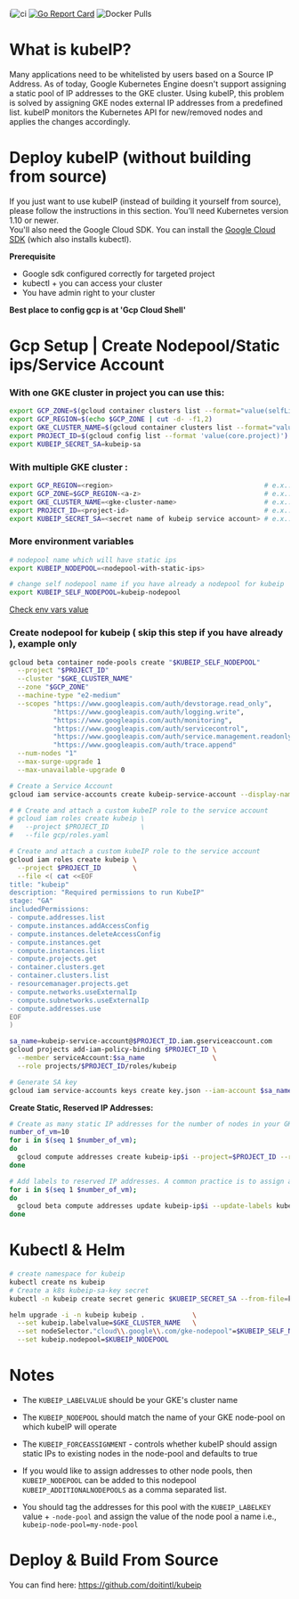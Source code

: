 i![ci](https://github.com/doitintl/kubeip/workflows/ci/badge.svg) [![Go Report Card](https://goreportcard.com/badge/github.com/doitintl/kubeip)](https://goreportcard.com/report/github.com/doitintl/kubeip) ![Docker Pulls](https://img.shields.io/docker/pulls/doitintl/kubeip)

# What is kubeIP?

Many applications need to be whitelisted by users based on a Source IP Address. As of today, Google Kubernetes Engine doesn't support assigning a static pool of IP addresses to the GKE cluster. Using kubeIP, this problem is solved by assigning GKE nodes external IP addresses from a predefined list. kubeIP monitors the Kubernetes API for new/removed nodes and applies the changes accordingly.

# Deploy kubeIP (without building from source)

If you just want to use kubeIP (instead of building it yourself from source), please follow the instructions in this section. You’ll need Kubernetes version 1.10 or newer.
<br>
You'll also need the Google Cloud SDK. You can install the [Google Cloud SDK](https://cloud.google.com/sdk) (which also installs kubectl).

**Prerequisite**
 * Google sdk configured correctly for targeted project
 * kubectl + you can access your cluster
 * You have admin right to your cluster

**Best place to config gcp is at 'Gcp Cloud Shell'**
# Gcp Setup | Create Nodepool/Static ips/Service Account
### With one GKE cluster in project you can use this:
```bash
export GCP_ZONE=$(gcloud container clusters list --format="value(selfLink.scope())" | cut -d/ -f1 )
export GCP_REGION=$(echo $GCP_ZONE | cut -d- -f1,2)
export GKE_CLUSTER_NAME=$(gcloud container clusters list --format="value(selfLink.basename())")
export PROJECT_ID=$(gcloud config list --format 'value(core.project)')
export KUBEIP_SECRET_SA=kubeip-sa
```

### With multiple GKE cluster :
```bash
export GCP_REGION=<region>                                      # e.x.: europe-west1
export GCP_ZONE=$GCP_REGION-<a-z>                               # e.x.: europe-west1-b
export GKE_CLUSTER_NAME=<gke-cluster-name>                      # e.x.: fafa-gke-cluster
export PROJECT_ID=<project-id>                                  # e.x.: fafa-project
export KUBEIP_SECRET_SA=<secret name of kubeip service account> # e.x.: kubeip-sa
```

### More environment variables
```bash
# nodepool name which will have static ips
export KUBEIP_NODEPOOL=<nodepool-with-static-ips>

# change self nodepool name if you have already a nodepool for kubeip
export KUBEIP_SELF_NODEPOOL=kubeip-nodepool
```

[Check env vars value](scripts/check_env_var.sh)

### Create nodepool for kubeip ( skip this step if you have already ), example only

```bash
gcloud beta container node-pools create "$KUBEIP_SELF_NODEPOOL"           \
  --project "$PROJECT_ID"                                                 \
  --cluster "$GKE_CLUSTER_NAME"                                           \
  --zone "$GCP_ZONE"                                                      \
  --machine-type "e2-medium"                                              \
  --scopes "https://www.googleapis.com/auth/devstorage.read_only",        \
           "https://www.googleapis.com/auth/logging.write",               \
           "https://www.googleapis.com/auth/monitoring",                  \
           "https://www.googleapis.com/auth/servicecontrol",              \
           "https://www.googleapis.com/auth/service.management.readonly", \
           "https://www.googleapis.com/auth/trace.append"                 \
  --num-nodes "1"                                                         \
  --max-surge-upgrade 1                                                   \
  --max-unavailable-upgrade 0
```


```bash
# Create a Service Account
gcloud iam service-accounts create kubeip-service-account --display-name "kubeIP"

# # Create and attach a custom kubeIP role to the service account
# gcloud iam roles create kubeip \
#   --project $PROJECT_ID        \
#   --file gcp/roles.yaml

# Create and attach a custom kubeIP role to the service account
gcloud iam roles create kubeip \
  --project $PROJECT_ID        \
  --file <( cat <<EOF
title: "kubeip"
description: "Required permissions to run KubeIP"
stage: "GA"
includedPermissions:
- compute.addresses.list
- compute.instances.addAccessConfig
- compute.instances.deleteAccessConfig
- compute.instances.get
- compute.instances.list
- compute.projects.get
- container.clusters.get
- container.clusters.list
- resourcemanager.projects.get
- compute.networks.useExternalIp
- compute.subnetworks.useExternalIp
- compute.addresses.use
EOF
)

sa_name=kubeip-service-account@$PROJECT_ID.iam.gserviceaccount.com
gcloud projects add-iam-policy-binding $PROJECT_ID \
  --member serviceAccount:$sa_name                 \
  --role projects/$PROJECT_ID/roles/kubeip

# Generate SA key
gcloud iam service-accounts keys create key.json --iam-account $sa_name

```

**Create Static, Reserved IP Addresses:**

```bash
# Create as many static IP addresses for the number of nodes in your GKE cluster so you will have enough addresses when your cluster scales up (manually or automatically):
number_of_vm=10
for i in $(seq 1 $number_of_vm);
do
  gcloud compute addresses create kubeip-ip$i --project=$PROJECT_ID --region=$GCP_REGION;
done

# Add labels to reserved IP addresses. A common practice is to assign a unique value per cluster (for example cluster name):
for i in $(seq 1 $number_of_vm);
do
  gcloud beta compute addresses update kubeip-ip$i --update-labels kubeip=$GKE_CLUSTER_NAME --region $GCP_REGION;
done
```

# Kubectl & Helm

```bash
# create namespace for kubeip
kubectl create ns kubeip
# Create a k8s kubeip-sa-key secret
kubectl -n kubeip create secret generic $KUBEIP_SECRET_SA --from-file=key.json

helm upgrade -i -n kubeip kubeip .            \
  --set kubeip.labelvalue=$GKE_CLUSTER_NAME   \
  --set nodeSelector."cloud\\.google\\.com/gke-nodepool"=$KUBEIP_SELF_NODEPOOL   \
  --set kubeip.nodepool=$KUBEIP_NODEPOOL
```
# Notes
 - The `KUBEIP_LABELVALUE` should be your GKE's cluster name
 - The `KUBEIP_NODEPOOL` should match the name of your GKE node-pool on which kubeIP will operate
 - The `KUBEIP_FORCEASSIGNMENT` - controls whether kubeIP should assign static IPs to existing nodes in the node-pool and defaults to true

  - If you would like to assign addresses to other node pools, then `KUBEIP_NODEPOOL` can be added to this nodepool `KUBEIP_ADDITIONALNODEPOOLS` as a comma separated list.
  - You should tag the addresses for this pool with the `KUBEIP_LABELKEY` value + `-node-pool` and assign the value of the node pool a name i.e.,  `kubeip-node-pool=my-node-pool`

# Deploy & Build From Source

You can find here: https://github.com/doitintl/kubeip
